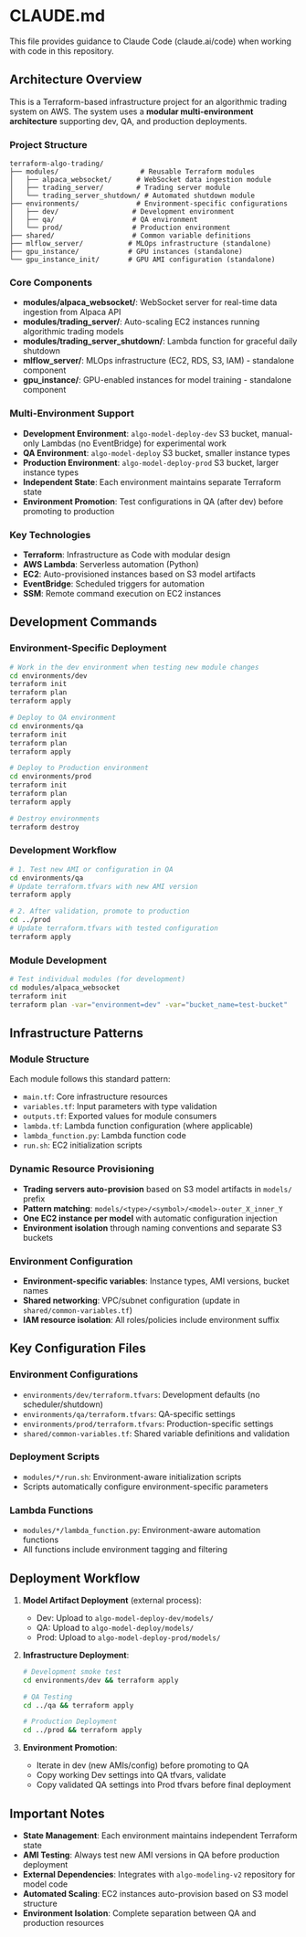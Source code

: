 # CLAUDE.md

This file provides guidance to Claude Code (claude.ai/code) when working with code in this repository.

## Architecture Overview

This is a Terraform-based infrastructure project for an algorithmic trading system on AWS. The system uses a **modular multi-environment architecture** supporting dev, QA, and production deployments.

### Project Structure
```
terraform-algo-trading/
├── modules/                    # Reusable Terraform modules
│   ├── alpaca_websocket/      # WebSocket data ingestion module
│   ├── trading_server/        # Trading server module
│   └── trading_server_shutdown/ # Automated shutdown module
├── environments/              # Environment-specific configurations
│   ├── dev/                  # Development environment
│   ├── qa/                   # QA environment
│   └── prod/                 # Production environment
├── shared/                   # Common variable definitions
├── mlflow_server/           # MLOps infrastructure (standalone)
├── gpu_instance/            # GPU instances (standalone)
└── gpu_instance_init/       # GPU AMI configuration (standalone)
```

### Core Components
- **modules/alpaca_websocket/**: WebSocket server for real-time data ingestion from Alpaca API
- **modules/trading_server/**: Auto-scaling EC2 instances running algorithmic trading models
- **modules/trading_server_shutdown/**: Lambda function for graceful daily shutdown
- **mlflow_server/**: MLOps infrastructure (EC2, RDS, S3, IAM) - standalone component
- **gpu_instance/**: GPU-enabled instances for model training - standalone component

### Multi-Environment Support
- **Development Environment**: `algo-model-deploy-dev` S3 bucket, manual-only Lambdas (no EventBridge) for experimental work
- **QA Environment**: `algo-model-deploy` S3 bucket, smaller instance types
- **Production Environment**: `algo-model-deploy-prod` S3 bucket, larger instance types
- **Independent State**: Each environment maintains separate Terraform state
- **Environment Promotion**: Test configurations in QA (after dev) before promoting to production

### Key Technologies
- **Terraform**: Infrastructure as Code with modular design
- **AWS Lambda**: Serverless automation (Python)
- **EC2**: Auto-provisioned instances based on S3 model artifacts
- **EventBridge**: Scheduled triggers for automation
- **SSM**: Remote command execution on EC2 instances

## Development Commands

### Environment-Specific Deployment
```bash
# Work in the dev environment when testing new module changes
cd environments/dev
terraform init
terraform plan
terraform apply

# Deploy to QA environment
cd environments/qa
terraform init
terraform plan
terraform apply

# Deploy to Production environment
cd environments/prod
terraform init
terraform plan
terraform apply

# Destroy environments
terraform destroy
```

### Development Workflow
```bash
# 1. Test new AMI or configuration in QA
cd environments/qa
# Update terraform.tfvars with new AMI version
terraform apply

# 2. After validation, promote to production
cd ../prod
# Update terraform.tfvars with tested configuration
terraform apply
```

### Module Development
```bash
# Test individual modules (for development)
cd modules/alpaca_websocket
terraform init
terraform plan -var="environment=dev" -var="bucket_name=test-bucket"
```

## Infrastructure Patterns

### Module Structure
Each module follows this standard pattern:
- `main.tf`: Core infrastructure resources
- `variables.tf`: Input parameters with type validation
- `outputs.tf`: Exported values for module consumers
- `lambda.tf`: Lambda function configuration (where applicable)
- `lambda_function.py`: Lambda function code
- `run.sh`: EC2 initialization scripts

### Dynamic Resource Provisioning
- **Trading servers auto-provision** based on S3 model artifacts in `models/` prefix
- **Pattern matching**: `models/<type>/<symbol>/<model>-outer_X_inner_Y`
- **One EC2 instance per model** with automatic configuration injection
- **Environment isolation** through naming conventions and separate S3 buckets

### Environment Configuration
- **Environment-specific variables**: Instance types, AMI versions, bucket names
- **Shared networking**: VPC/subnet configuration (update in `shared/common-variables.tf`)
- **IAM resource isolation**: All roles/policies include environment suffix

## Key Configuration Files

### Environment Configurations
- `environments/dev/terraform.tfvars`: Development defaults (no scheduler/shutdown)
- `environments/qa/terraform.tfvars`: QA-specific settings
- `environments/prod/terraform.tfvars`: Production-specific settings
- `shared/common-variables.tf`: Shared variable definitions and validation

### Deployment Scripts
- `modules/*/run.sh`: Environment-aware initialization scripts
- Scripts automatically configure environment-specific parameters

### Lambda Functions
- `modules/*/lambda_function.py`: Environment-aware automation functions
- All functions include environment tagging and filtering

## Deployment Workflow

1. **Model Artifact Deployment** (external process):
   - Dev: Upload to `algo-model-deploy-dev/models/`
   - QA: Upload to `algo-model-deploy/models/`
   - Prod: Upload to `algo-model-deploy-prod/models/`

2. **Infrastructure Deployment**:
   ```bash
   # Development smoke test
   cd environments/dev && terraform apply

   # QA Testing
   cd ../qa && terraform apply
   
   # Production Deployment  
   cd ../prod && terraform apply
   ```

3. **Environment Promotion**:
   - Iterate in dev (new AMIs/config) before promoting to QA
   - Copy working Dev settings into QA tfvars, validate
   - Copy validated QA settings into Prod tfvars before final deployment

## Important Notes

- **State Management**: Each environment maintains independent Terraform state
- **AMI Testing**: Always test new AMI versions in QA before production deployment
- **External Dependencies**: Integrates with `algo-modeling-v2` repository for model code
- **Automated Scaling**: EC2 instances auto-provision based on S3 model structure
- **Environment Isolation**: Complete separation between QA and production resources
